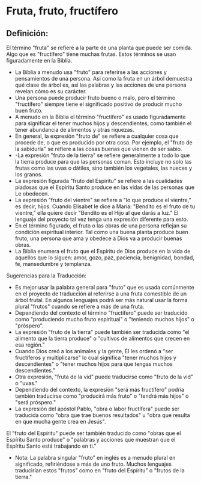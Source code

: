# Fruta, fruto, fructífero

## Definición: 

El término "fruta" se refiere a la parte de una planta que puede ser comida. Algo que es "fructífero" tiene muchas frutas.  Estos términos se usan figuradamente en la Biblia.

* La Biblia a menudo usa "fruto" para referirse a las acciones y pensamientos de una persona. Asi como la fruta en un árbol demuestra qué clase de árbol es, así las palabras y las acciones de una persona revelan cómo es su carácter.
* Una persona puede producir fruto bueno o malo, pero el término "fructífero" siempre tiene el significado positivo de producir mucho buen fruto.
* A menudo en la Biblia el término "fructífero" es usado figuradamente para significar el tener muchos hijos y descendientes, como también el tener abundancia de alimentos y otras riquezas.
* En general, la expresión "fruto de" se refiere a cualquier cosa que procede de, o que es producido por otra cosa. Por ejemplo, el "fruto de la sabiduría" se refiere a las cosas buenas que vienen de ser sabio.
* -La expresión "fruto de la tierra"  se refiere generalmente a todo lo que la tierra produce para que las personas coman.  Esto incluye no solo las frutas como las uvas o dátiles, sino también los vegetales, las nueces y los granos.
* La expresión figurada "fruto del Espíritu" se refiere a las cualidades piadosas que el Espíritu Santo produce en las vidas de las personas que Le obedecen.
* La expresión "fruto del vientre" se refiere a "lo que produce el vientre," es decir, hijos. Cuando Elisabet le dice a María:  "Bendito es el fruto de tu vientre," ella quiere decir "Bendito es el Hijo al que darás a luz." El lenguaje del proyecto tal vez tenga una expresión diferente para esto.
* En el término figurado, el fruto o las obras de una persona reflejan su condición espiritual interior. Tal como una buena planta produce buen fruto, una persona que ama y obedece a Dios va a producir buenas obras.
* La Biblia enumera el fruto que el Espíritu de Dios produce en la vida de aquellos que lo siguen: amor, gozo, paz, paciencia, benignidad, bondad, fe, mansedumbre y templanza.

Sugerencias para la Traducción:

* Es mejor usar la palabra general para "fruto" que es usada comúnmente en el proyecto de traducción al referirse a una fruta comestible de un árbol frutal. En algunos lenguajes podrá ser más natural usar la forma plural "frutos" cuando se refiere a más de una fruta.
* Dependiendo del contexto el término "fructífero" puede ser traducido como "produciendo mucho fruto espiritual" o "teniendo muchos hijos" o "próspero".
* La expresión "fruto de la tierra" puede también ser traducida como "el alimento que la tierra produce" o "cultivos de alimentos que crecen en esa región."
* Cuando Dios creó a los animales y la gente, Él les ordenó a "ser fructíferos y multiplicarse" lo cual significa "tener muchos hijos y descendientes" o "tener muchos hijos para que tengas muchos descendientes."
* Otra expresión, "fruta de la vid" puede traducirse como "fruto de la vid" o "uvas."
* Dependiendo del contexto, la expresión "será más fructífero" podría también traducirse como "producirá más fruto" o "tendrá más hijos" o "será próspero."
* La expresión del apóstol Pablo, "obra o labor fructífera" puede ser traducida como  "obra que trae buenos resultados" u "obra que resulta en que mucha gente crea en Jesús".

El "fruto del Espíritu" puede ser también traducido como "obras que el Espíritu Santo produce" o "palabras y acciones que muestran que el Espíritu Santo está trabajando en ti."

* Nota: La palabra singular "fruto" en inglés es a menudo plural en significado, refiriéndose a más de uno fruto. Muchos lenguajes traducirían estos "frutos" como en "fruto del Espíritu" o "frutos de la tierra."

